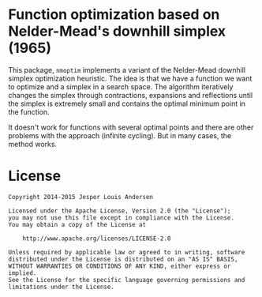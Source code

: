 # Function optimization based on Nelder-Mead's downhill simplex (1965)

This package, `nmoptim` implements a variant of the Nelder-Mead downhill simplex optimization heuristic. The idea is that we have a function we want to optimize and a simplex in a search space. The algorithm iteratively changes the simplex through contractions, expansions and reflections until the simplex is extremely small and contains the optimal minimum point in the function.

It doesn't work for functions with several optimal points and there are other problems with the approach (infinite cycling). But in many cases, the method works.

# License

	Copyright 2014-2015 Jesper Louis Andersen

	Licensed under the Apache License, Version 2.0 (the "License");
	you may not use this file except in compliance with the License.
	You may obtain a copy of the License at

	    http://www.apache.org/licenses/LICENSE-2.0

	Unless required by applicable law or agreed to in writing, software
	distributed under the License is distributed on an "AS IS" BASIS,
	WITHOUT WARRANTIES OR CONDITIONS OF ANY KIND, either express or implied.
	See the License for the specific language governing permissions and
	limitations under the License.
